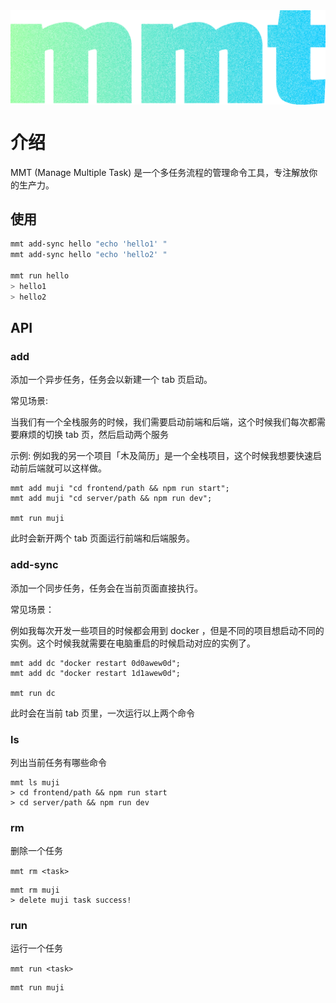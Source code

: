 
<img src="./source/mmt-logo.png" align="center" />


# 介绍

MMT (Manage Multiple Task) 是一个多任务流程的管理命令工具，专注解放你的生产力。

## 使用

```bash
mmt add-sync hello "echo 'hello1' "
mmt add-sync hello "echo 'hello2' "

mmt run hello
> hello1
> hello2
```

## API

### add

添加一个异步任务，任务会以新建一个 tab 页启动。

常见场景:

当我们有一个全栈服务的时候，我们需要启动前端和后端，这个时候我们每次都需要麻烦的切换 tab 页，然后启动两个服务

示例:
例如我的另一个项目「木及简历」是一个全栈项目，这个时候我想要快速启动前后端就可以这样做。
```
mmt add muji "cd frontend/path && npm run start";
mmt add muji "cd server/path && npm run dev";

mmt run muji
```
此时会新开两个 tab 页面运行前端和后端服务。

### add-sync

添加一个同步任务，任务会在当前页面直接执行。

常见场景：

例如我每次开发一些项目的时候都会用到 docker ，但是不同的项目想启动不同的实例。这个时候我就需要在电脑重启的时候启动对应的实例了。

```
mmt add dc "docker restart 0d0awew0d";
mmt add dc "docker restart 1d1awew0d";

mmt run dc
```
此时会在当前 tab 页里，一次运行以上两个命令


### ls

列出当前任务有哪些命令

```
mmt ls muji
> cd frontend/path && npm run start
> cd server/path && npm run dev

```

### rm
删除一个任务

`mmt rm <task>`

```
mmt rm muji
> delete muji task success!
```

### run

运行一个任务

`mmt run <task>`

```
mmt run muji
```





